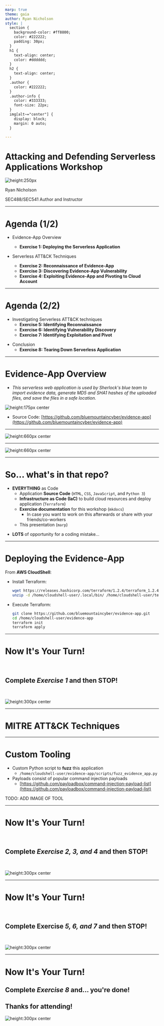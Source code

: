 ```yaml
---
marp: true
theme: gaia
author: Ryan Nicholson
style: |
  section {
    background-color: #ff8800;
    color: #222222;
    padding: 30px;
  }
  h1 {
    text-align: center;
    color: #dddddd;
  }
  h2 {
    text-align: center;
  }
  .author {
    color: #222222;
  }
  .author-info {
    color: #333333;
    font-size: 22px;
  }
  img[alt~="center"] {
    display: block;
    margin: 0 auto;
  }

---
```

<!-- markdownlint-disable MD004 MD007 MD012 MD024 MD026 MD033-->

# Attacking and Defending Serverless Applications Workshop

![height:250px](img/Cloud_Ace_Final.png)

<p class=author>Ryan Nicholson</p>
<p class=author-info>SEC488/SEC541 Author and Instructor</p>

---

# Agenda (1/2)

* Evidence-App Overview
    - **Exercise 1: Deploying the Serverless Application**

* Serverless ATT&CK Techniques
    - **Exercise 2: Reconnaissance of Evidence-App**
    - **Exercise 3: Discovering Evidence-App Vulnerability**
    - **Exercise 4: Exploiting Evidence-App and Pivoting to Cloud Account**

---

# Agenda (2/2)

- Investigating Serverless ATT&CK techniques
    - **Exercise 5: Identifying Reconnaissance**
    - **Exercise 6: Identifying Vulnerability Discovery**
    - **Exercise 7: Identifying Exploitation and Pivot**

* Conclusion
    - **Exercise 8: Tearing Down Serverless Application**

---

# Evidence-App Overview

- _This serverless web application is used by Sherlock's blue team to import evidence data, generate MD5 and SHA1 hashes of the uploaded files, and save the files in a safe location._

![height:175px center](img/Evidence_App_Snippet.png)

- Source Code: [https://github.com/bluemountaincyber/evidence-app](https://github.com/bluemountaincyber/evidence-app)

---

![height:660px center](img/Evidence_App_Diagram.png)

---

![height:660px center](img/DevSecOps_Infinity_Loop.png)

---

# So... what's in that repo?

- **EVERYTHING** as Code
    * Application **Source Code** (`HTML`, `CSS`, `JavaScript`, and `Python 3`)
    * **Infrastructure as Code (IaC)** to build cloud resources and deploy application (`Terraform`)
    * **Exercise documentation** for this workshop (`mkdocs`)
        - In case you want to work on this afterwards or share with your friends/co-workers
    * This presentation (`marp`)

* **LOTS** of opportunity for a coding mistake...

---

# Deploying the Evidence-App

From **AWS CloudShell**:

* Install Terraform:

    ```bash
    wget https://releases.hashicorp.com/terraform/1.2.4/terraform_1.2.4_linux_amd64.zip
    unzip -d /home/cloudshell-user/.local/bin/ /home/cloudshell-user/terraform.zip
    ```

* Execute Terraform:

  ```bash
  git clone https://github.com/bluemountaincyber/evidence-app.git
  cd /home/cloudshell-user/evidence-app
  terraform init
  terraform apply
  ```

---

# Now It's Your Turn!

<br/>

## Complete _Exercise 1_ and then STOP!

<br/>

![height:300px center](img/Cloud_Ace_Final.png)

---

# MITRE ATT&CK Techniques

---

# Custom Tooling

- Custom Python script to **fuzz** this application
    - `/home/cloudshell-user/evidence-app/scripts/fuzz_evidence_app.py`
- Payloads consist of popular command injection payloads
    - [https://github.com/payloadbox/command-injection-payload-list](https://github.com/payloadbox/command-injection-payload-list)

TODO: ADD IMAGE OF TOOL

---

# Now It's Your Turn!

<br/>

## Complete _Exercise 2, 3, and 4_ and then STOP!

<br/>

![height:300px center](img/Cloud_Ace_Final.png)

---

# Now It's Your Turn!

<br/>

## Complete Exercise _5, 6, and 7_ and then STOP!

<br/>

![height:300px center](img/Cloud_Ace_Final.png)

---

# Now It's Your Turn!


## Complete _Exercise 8_ and... you're done!

## Thanks for attending!

![height:300px center](img/Cloud_Ace_Final.png)
